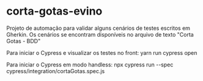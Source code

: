 # corta-gotas-evino

Projeto de automação para validar alguns cenários de testes escritos em Gherkin.
Os cenários se encontram disponíveis no arquivo de texto "Corta Gotas - BDD"

Para iniciar o Cypress e visualizar os testes no front:
yarn run cypress open

Para iniciar o Cypress em modo handless:
npx cypress run --spec cypress/integration/cortaGotas.spec.js

